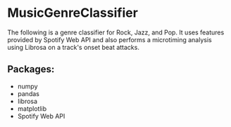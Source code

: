 # MusicGenreClassifier

The following is a genre classifier for Rock, Jazz, and Pop. It uses features provided by Spotify Web API and also performs a microtiming analysis using Librosa on a track's onset beat attacks. 

## Packages: 
- numpy
- pandas
- librosa
- matplotlib
- Spotify Web API


